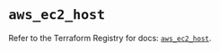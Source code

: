 # `aws_ec2_host`

Refer to the Terraform Registry for docs: [`aws_ec2_host`](https://registry.terraform.io/providers/hashicorp/aws/6.8.0/docs/resources/ec2_host).
